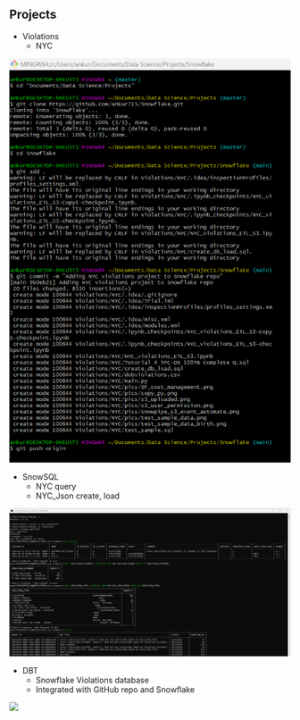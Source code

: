 ## Projects
- Violations
  - NYC
<p><img src="https://github.com/ankur715/Snowflake/blob/main/pics/nyc_vio_git.png"></p>

- SnowSQL
  - NYC query
  - NYC_Json create, load
<p><img src="https://github.com/ankur715/Snowflake/blob/main/SnowSQL/NYC/cmd_snowsql_violations.png"></p>

- DBT
  - Snowflake Violations database
  - Integrated with GitHub repo and Snowflake
<p><img src="https://github.com/ankur715/Snowflake/blob/main/pics/dbt_run"></p>
